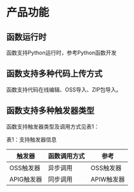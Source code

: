 # 产品功能


## 函数运行时

函数支持Python运行时，参考Python函数开发

## 函数支持多种代码上传方式

函数支持代码在线编辑、OSS导入、ZIP包导入。

## 函数支持多种触发器类型

函数支持触发器类型及调用方式见表1：

表1：支持触发器信息

| 触发器     | 函数调用方式 | 参考       |
| ---------- | ------------ | ---------- |
| OSS触发器  | 异步调用     | OSS触发器  |
| APIG触发器 | 同步调用     | APIW触发器 |
